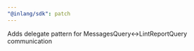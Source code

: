 ```yaml
---
"@inlang/sdk": patch
---
```


Adds delegate pattern for MessagesQuery<->LintReportQuery communication
